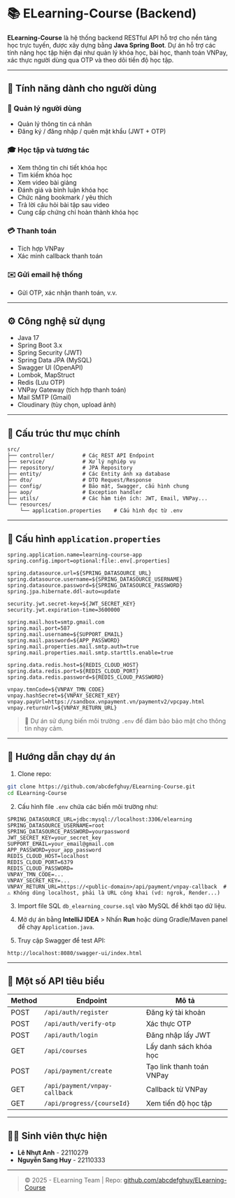 # 📚 ELearning-Course (Backend)

**ELearning-Course** là hệ thống backend RESTful API hỗ trợ cho nền tảng học trực tuyến, được xây dựng bằng **Java Spring Boot**. Dự án hỗ trợ các tính năng học tập hiện đại như quản lý khóa học, bài học, thanh toán VNPay, xác thực người dùng qua OTP và theo dõi tiến độ học tập.

---

## 🚀 Tính năng dành cho người dùng

### 👤 Quản lý người dùng
  - Quản lý thông tin cá nhân
  - Đăng ký / đăng nhập / quên mật khẩu (JWT + OTP)
### 🎓 Học tập và tương tác
  - Xem thông tin chi tiết khóa học
  - Tìm kiếm khóa học
  - Xem video bài giảng
  - Đánh giá và bình luận khóa học
  - Chức năng bookmark / yêu thích
  - Trả lời câu hỏi bài tập sau video
  - Cung cấp chứng chỉ hoàn thành khóa học
### 💳 Thanh toán
  - Tích hợp VNPay
  - Xác minh callback thanh toán
### ✉️ Gửi email hệ thống
  - Gửi OTP, xác nhận thanh toán, v.v.

---

## ⚙️ Công nghệ sử dụng

- Java 17
- Spring Boot 3.x
- Spring Security (JWT)
- Spring Data JPA (MySQL)
- Swagger UI (OpenAPI)
- Lombok, MapStruct
- Redis (Lưu OTP)
- VNPay Gateway (tích hợp thanh toán)
- Mail SMTP (Gmail)
- Cloudinary (tùy chọn, upload ảnh)

---

## 📁 Cấu trúc thư mục chính

```
src/
├── controller/         # Các REST API Endpoint
├── service/            # Xử lý nghiệp vụ
├── repository/         # JPA Repository
├── entity/             # Các Entity ánh xạ database
├── dto/                # DTO Request/Response
├── config/             # Bảo mật, Swagger, cấu hình chung
├── aop/                # Exception handler
├── utils/              # Các hàm tiện ích: JWT, Email, VNPay...
└── resources/
    └── application.properties    # Cấu hình đọc từ .env
```

---

## 🔧 Cấu hình `application.properties`

```properties
spring.application.name=learning-course-app
spring.config.import=optional:file:.env[.properties]

spring.datasource.url=${SPRING_DATASOURCE_URL}
spring.datasource.username=${SPRING_DATASOURCE_USERNAME}
spring.datasource.password=${SPRING_DATASOURCE_PASSWORD}
spring.jpa.hibernate.ddl-auto=update

security.jwt.secret-key=${JWT_SECRET_KEY}
security.jwt.expiration-time=3600000

spring.mail.host=smtp.gmail.com
spring.mail.port=587
spring.mail.username=${SUPPORT_EMAIL}
spring.mail.password=${APP_PASSWORD}
spring.mail.properties.mail.smtp.auth=true
spring.mail.properties.mail.smtp.starttls.enable=true

spring.data.redis.host=${REDIS_CLOUD_HOST}
spring.data.redis.port=${REDIS_CLOUD_PORT}
spring.data.redis.password=${REDIS_CLOUD_PASSWORD}

vnpay.tmnCode=${VNPAY_TMN_CODE}
vnpay.hashSecret=${VNPAY_SECRET_KEY}
vnpay.payUrl=https://sandbox.vnpayment.vn/paymentv2/vpcpay.html
vnpay.returnUrl=${VNPAY_RETURN_URL}
```

> 🔐 Dự án sử dụng biến môi trường `.env` để đảm bảo bảo mật cho thông tin nhạy cảm.

---

## 🏁 Hướng dẫn chạy dự án

1. Clone repo:
```bash
git clone https://github.com/abcdefghuy/ELearning-Course.git
cd ELearning-Course
```

2. Cấu hình file `.env` chứa các biến môi trường như:
```env
SPRING_DATASOURCE_URL=jdbc:mysql://localhost:3306/elearning
SPRING_DATASOURCE_USERNAME=root
SPRING_DATASOURCE_PASSWORD=yourpassword
JWT_SECRET_KEY=your_secret_key
SUPPORT_EMAIL=your_email@gmail.com
APP_PASSWORD=your_app_password
REDIS_CLOUD_HOST=localhost
REDIS_CLOUD_PORT=6379
REDIS_CLOUD_PASSWORD=
VNPAY_TMN_CODE=...
VNPAY_SECRET_KEY=...
VNPAY_RETURN_URL=https://<public-domain>/api/payment/vnpay-callback  # ⚠️ Không dùng localhost, phải là URL công khai (vd: ngrok, Render...)
```

3. Import file SQL `db_elearning_course.sql` vào MySQL để khởi tạo dữ liệu.

4. Mở dự án bằng **IntelliJ IDEA** > Nhấn **Run** hoặc dùng Gradle/Maven panel để chạy `Application.java`.

5. Truy cập Swagger để test API:
```
http://localhost:8080/swagger-ui/index.html
```

---

## 📌 Một số API tiêu biểu

| Method | Endpoint | Mô tả |
|--------|----------|-------|
| POST | `/api/auth/register` | Đăng ký tài khoản |
| POST | `/api/auth/verify-otp` | Xác thực OTP |
| POST | `/api/auth/login` | Đăng nhập lấy JWT |
| GET  | `/api/courses` | Lấy danh sách khóa học |
| POST | `/api/payment/create` | Tạo link thanh toán VNPay |
| GET  | `/api/payment/vnpay-callback` | Callback từ VNPay |
| GET  | `/api/progress/{courseId}` | Xem tiến độ học tập |

---

## 👨‍🎓 Sinh viên thực hiện

- **Lê Nhựt Anh** - 22110279  
- **Nguyễn Sang Huy** - 22110333  

---

> © 2025 - ELearning Team | Repo: [github.com/abcdefghuy/ELearning-Course](https://github.com/abcdefghuy/ELearning-Course)
